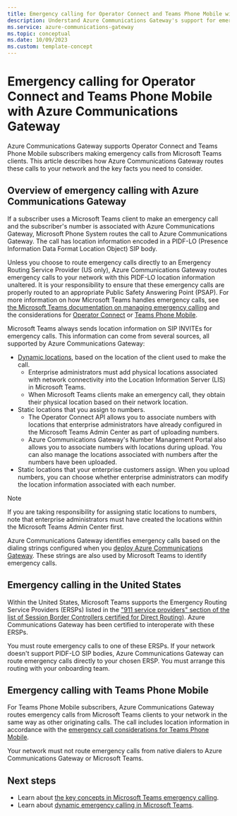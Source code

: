 ```yaml
---
title: Emergency calling for Operator Connect and Teams Phone Mobile with Azure Communications Gateway
description: Understand Azure Communications Gateway's support for emergency calling with Operator Connect and Teams Phone Mobile
ms.service: azure-communications-gateway
ms.topic: conceptual
ms.date: 10/09/2023
ms.custom: template-concept
---
```


# Emergency calling for Operator Connect and Teams Phone Mobile with Azure Communications Gateway

Azure Communications Gateway supports Operator Connect and Teams Phone Mobile subscribers making emergency calls from Microsoft Teams clients. This article describes how Azure Communications Gateway routes these calls to your network and the key facts you need to consider.

## Overview of emergency calling with Azure Communications Gateway

If a subscriber uses a Microsoft Teams client to make an emergency call and the subscriber's number is associated with Azure Communications Gateway, Microsoft Phone System routes the call to Azure Communications Gateway. The call has location information encoded in a PIDF-LO (Presence Information Data Format Location Object) SIP body.

Unless you choose to route emergency calls directly to an Emergency Routing Service Provider (US only), Azure Communications Gateway routes emergency calls to your network with this PIDF-LO location information unaltered. It is your responsibility to ensure that these emergency calls are properly routed to an appropriate Public Safety Answering Point (PSAP). For more information on how Microsoft Teams handles emergency calls, see [the Microsoft Teams documentation on managing emergency calling](/microsoftteams/what-are-emergency-locations-addresses-and-call-routing) and the considerations for [Operator Connect](/microsoftteams/considerations-operator-connect) or [Teams Phone Mobile](/microsoftteams/considerations-teams-phone-mobile).

Microsoft Teams always sends location information on SIP INVITEs for emergency calls. This information can come from several sources, all supported by Azure Communications Gateway:

- [Dynamic locations](/microsoftteams/configure-dynamic-emergency-calling), based on the location of the client used to make the call.
  - Enterprise administrators must add physical locations associated with network connectivity into the Location Information Server (LIS) in Microsoft Teams.
  - When Microsoft Teams clients make an emergency call, they obtain their physical location based on their network location.
- Static locations that you assign to numbers.
  - The Operator Connect API allows you to associate numbers with locations that enterprise administrators have already configured in the Microsoft Teams Admin Center as part of uploading numbers.
  - Azure Communications Gateway's Number Management Portal also allows you to associate numbers with locations during upload. You can also manage the locations associated with numbers after the numbers have been uploaded.
- Static locations that your enterprise customers assign. When you upload numbers, you can choose whether enterprise administrators can modify the location information associated with each number.

> [!NOTE]
> If you are taking responsibility for assigning static locations to numbers, note that enterprise administrators must have created the locations within the Microsoft Teams Admin Center first.

Azure Communications Gateway identifies emergency calls based on the dialing strings configured when you [deploy Azure Communications Gateway](deploy.md). These strings are also used by Microsoft Teams to identify emergency calls.

## Emergency calling in the United States

Within the United States, Microsoft Teams supports the Emergency Routing Service Providers (ERSPs) listed in the ["911 service providers" section of the list of Session Border Controllers certified for Direct Routing)](/microsoftteams/direct-routing-border-controllers). Azure Communications Gateway has been certified to interoperate with these ERSPs.

You must route emergency calls to one of these ERSPs. If your network doesn't support PIDF-LO SIP bodies, Azure Communications Gateway can route emergency calls directly to your chosen ERSP. You must arrange this routing with your onboarding team.

## Emergency calling with Teams Phone Mobile

For Teams Phone Mobile subscribers, Azure Communications Gateway routes emergency calls from Microsoft Teams clients to your network in the same way as other originating calls. The call includes location information in accordance with the [emergency call considerations for Teams Phone Mobile](/microsoftteams/what-are-emergency-locations-addresses-and-call-routing#considerations-for-teams-phone-mobile).

Your network must not route emergency calls from native dialers to Azure Communications Gateway or Microsoft Teams.

## Next steps

- Learn about [the key concepts in Microsoft Teams emergency calling](/microsoftteams/what-are-emergency-locations-addresses-and-call-routing).
- Learn about [dynamic emergency calling in Microsoft Teams](/microsoftteams/configure-dynamic-emergency-calling).
